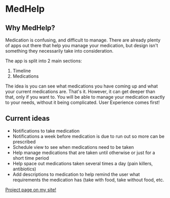 # MedHelp

## Why MedHelp?

Medication is confusing, and difficult to manage. There are already plenty of apps out there that help you manage your medication, but design isn't something they necessarily take into consideration. 

The app is split into 2 main sections:

1. Timeline 
2. Medications

The idea is you can see what medications you have coming up and what your current medications are. That's it. However, it can get deeper than that, only if you want to. You will be able to manage your medication exactly to your needs, without it being complicated. User Experience comes first!

## Current ideas
- Notifications to take medication
- Notifications a week before medication is due to run out so more can be prescribed
- Schedule view to see when medications need to be taken
- Help manage medications that are taken until otherwise or just for a short time period
- Help space out medications taken several times a day (pain killers, antibiotics)
- Add descriptions to medication to help remind the user what requirements the medication has (take with food, take without food, etc.

[Project page on my site!](https://sites.google.com/view/willrussell/projects/medhelp?authuser=0 "MedHelp")


